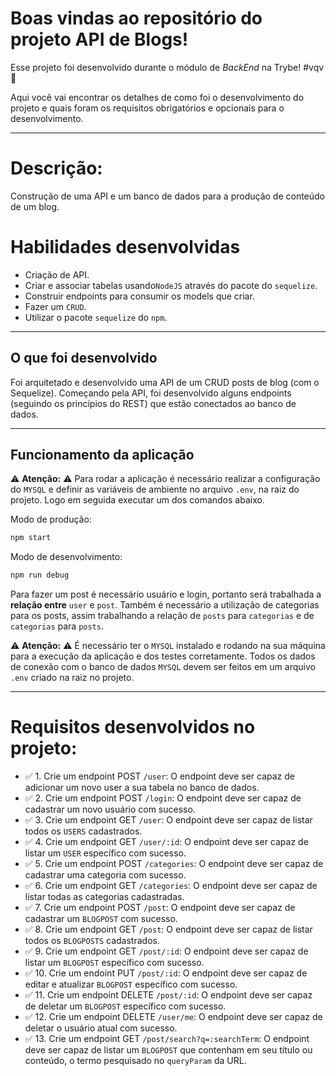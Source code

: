 # Boas vindas ao repositório do projeto API de Blogs!


Esse projeto foi desenvolvido durante o módulo de _BackEnd_ na Trybe! #vqv 🚀

Aqui você vai encontrar os detalhes de como foi o desenvolvimento do projeto e quais foram os requisitos obrigatórios e opcionais para o desenvolvimento.

---
# Descrição:
 Construção de uma API e um banco de dados para a produção de conteúdo de um blog.
 
# Habilidades desenvolvidas
 - Criação de API.
 - Criar e associar tabelas usando`NodeJS` através do pacote do `sequelize`.
 - Construir endpoints para consumir os models que criar. 
 - Fazer um `CRUD`.
 - Utilizar o pacote `sequelize` do `npm`.

---

## O que foi desenvolvido

Foi arquitetado e desenvolvido uma API de um CRUD posts de blog (com o Sequelize). Começando pela API, foi desenvolvido alguns endpoints (seguindo os princípios do REST) que estão conectados ao banco de dados.

---

## Funcionamento da aplicação

⚠ **Atenção:** ⚠
Para rodar a aplicação é necessário realizar a configuração do `MYSQL` e definir as variáveis de ambiente no arquivo `.env`, na raiz do projeto.
Logo em seguida executar um dos comandos abaixo.

Modo de produção:
```sh
npm start
```
Modo de desenvolvimento:
```sh
npm run debug
```

Para fazer um post é necessário usuário e login, portanto será trabalhada a **relação entre** `user` e `post`. Também é necessário a utilização de categorias para os posts, assim trabalhando a relação de `posts` para `categorias` e de `categorias` para `posts`.


⚠ **Atenção:** ⚠
É necessário ter o `MYSQL` instalado e rodando na sua máquina para a execução da aplicação e dos testes corretamente.
Todos os dados de conexão com o banco de dados `MYSQL` devem ser feitos em um arquivo `.env` criado na raiz no projeto.

---
# Requisitos desenvolvidos no projeto:

- ✅ 1. Crie um endpoint POST `/user`: O endpoint deve ser capaz de adicionar um novo user a sua tabela no banco de dados.
- ✅ 2. Crie um endpoint POST `/login`: O endpoint deve ser capaz de cadastrar um novo usuário com sucesso.
- ✅ 3. Crie um endpoint GET `/user`: O endpoint deve ser capaz de listar todos os `USERS` cadastrados.
- ✅ 4. Crie um endpoint GET `/user/:id`: O endpoint deve ser capaz de listar um `USER` específico com sucesso.
- ✅ 5. Crie um endpoint POST `/categories`: O endpoint deve ser capaz de cadastrar uma categoria com sucesso.
- ✅ 6. Crie um endpoint GET `/categories`: O endpoint deve ser capaz de listar todas as categorias cadastradas.
- ✅ 7. Crie um endpoint POST `/post`: O endpoint deve ser capaz de cadastrar um `BLOGPOST` com sucesso.
- ✅ 8. Crie um endpoint GET `/post`: O endpoint deve ser capaz de listar todos os `BLOGPOSTS` cadastrados.
- ✅ 9. Crie um endpoint GET `/post/:id`: O endpoint deve ser capaz de listar um `BLOGPOST` específico com sucesso.
- ✅ 10. Crie um endoint PUT `/post/:id`: O endpoint deve ser capaz de editar e atualizar `BLOGPOST` específico com sucesso.
- ✅ 11. Crie um endpoint DELETE `/post/:id`: O endpoint deve ser capaz de deletar um `BLOGPOST` específico com sucesso.
- ✅ 12. Crie um endpoint DELETE `/user/me`: O endpoint deve ser capaz de deletar o usuário atual com sucesso.
- ✅ 13. Crie um endpoint GET `/post/search?q=:searchTerm`: O endpoint deve ser capaz de listar um `BLOGPOST` que contenham em seu título ou conteúdo, o termo pesquisado no `queryParam` da URL.
